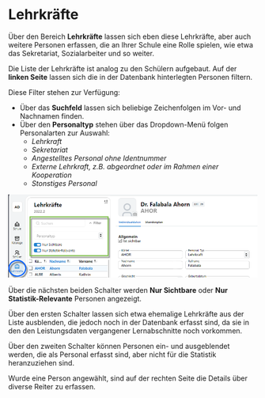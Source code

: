 # Lehrkräfte

Über den Bereich **Lehrkräfte** lassen sich eben diese Lehrkräfte, aber auch weitere Personen erfassen, die an Ihrer Schule eine Rolle spielen, wie etwa das Sekretariat, Sozialarbeiter und so weiter.

Die Liste der Lehrkräfte ist analog zu den Schülern aufgebaut. Auf der **linken Seite** lassen sich die in der Datenbank hinterlegten Personen filtern.

Diese Filter stehen zur Verfügung:
* Über das **Suchfeld** lassen sich beliebige Zeichenfolgen im Vor- und Nachnamen finden.
* Über den **Personaltyp** stehen über das Dropdown-Menü folgen Personalarten zur Auswahl:
  * *Lehrkraft*
  * *Sekretariat*
  * *Angestelltes Personal ohne Identnummer*
  * *Externe Lehrkraft, z.B. abgeordnet oder im Rahmen einer Kooperation*
  * *Stonstiges Personal*

![Übersichtsliste der Lehrkräfte mit den Filtern](./graphics/SVWS_lehrkraefte_ListeUndFilter.png "Im hier grün markierten Bereich lassen sich Filter setzen, um die Auswahl in der Personalliste zu verfeiern.")

Über die nächsten beiden Schalter werden **Nur Sichtbare** oder **Nur Statistik-Relevante** Personen angezeigt. 

Über den ersten Schalter lassen sich etwa ehemalige Lehrkräfte aus der Liste ausblenden, die jedoch noch in der Datenbank erfasst sind, da sie in den den Leistungsdaten vergangener Lernabschnitte noch vorkommen.

Über den zweiten Schalter können Personen ein- und ausgeblendet werden, die als Personal erfasst sind, aber nicht für die Statistik heranzuziehen sind.

Wurde eine Person angewählt, sind auf der rechten Seite die Details über diverse Reiter zu erfassen. 
